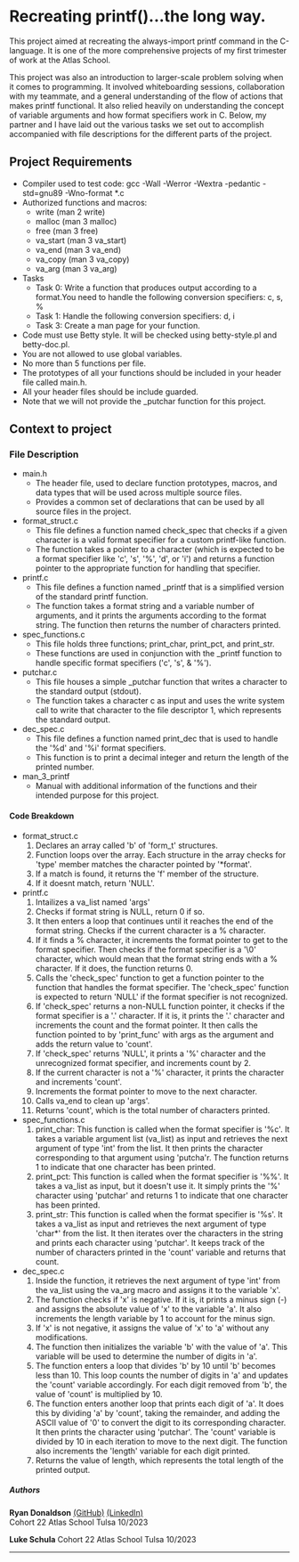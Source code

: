 # Recreating printf()...the long way.

This project aimed at recreating the always-import printf command in the C-language. It is one of the more comprehensive projects of my first trimester of work at the Atlas School.  

This project was also an introduction to larger-scale problem solving when it comes to programming. It involved whiteboarding sessions, collaboration with my teammate, and a general understanding of the flow of actions that makes printf functional. It also relied heavily on understanding the concept of variable arguments and how format specifiers work in C.  Below, my partner and I have laid out the various tasks we set out to accomplish accompanied with file descriptions for the different parts of the project.


## Project Requirements 
  - Compiler used to test code: gcc -Wall -Werror -Wextra -pedantic -std=gnu89 -Wno-format *.c
  - Authorized functions and macros:
    - write (man 2 write)
    - malloc (man 3 malloc)
    - free (man 3 free)
    - va_start (man 3 va_start)
    - va_end (man 3 va_end)
    - va_copy (man 3 va_copy)
    - va_arg (man 3 va_arg)
  - Tasks
    - Task 0: Write a function that produces output according to a format.You need to handle the following conversion specifiers: c, s, %
    - Task 1: Handle the following conversion specifiers: d, i
    - Task 3: Create a man page for your function.
  - Code must use Betty style. It will be checked using betty-style.pl and betty-doc.pl.
  - You are not allowed to use global variables.
  - No more than 5 functions per file.
  - The prototypes of all your functions should be included in your header file called main.h.
  - All your header files should be include guarded.
  - Note that we will not provide the _putchar function for this project.


## Context to project
 
### File Description
  - main.h
    - The header file, used to declare function prototypes, macros, and data types that will be used across multiple source files.
    - Provides a common set of declarations that can be used by all source files in the project. 
  - format_struct.c
    - This file defines a function named check_spec that checks if a given character is a valid format specifier for a custom printf-like function.
    - The function takes a pointer to a character (which is expected to be a format specifier like 'c', 's', '%', 'd', or 'i') and returns a function pointer to the appropriate function for handling that specifier.
  - printf.c
    - This file defines a function named _printf that is a simplified version of the standard printf function.
    - The function takes a format string and a variable number of arguments, and it prints the arguments according to the format string. The function then  returns the number of characters printed. 
  - spec_functions.c
    - This file holds three functions; print_char, print_pct, and print_str.
    - These functions are used in conjunction with the _printf function to handle specific format specifiers ('c', 's', & '%').
  - putchar.c
    - This file houses a simple _putchar function that writes a character to the standard output (stdout).
    - The function takes a character c as input and uses the write system call to write that character to the file descriptor 1, which represents the standard output.
  - dec_spec.c
    - This file  defines a function named print_dec that is used to handle the '%d' and '%i' format specifiers.
    - This function is to print a decimal integer and return the length of the printed number.
  - man_3_printf
    - Manual with additional information of the functions and their intended purpose for this project.
#### Code Breakdown
  - format_struct.c
    1. Declares an array called 'b' of 'form_t' structures.
    1. Function loops over the array. Each structure in the array checks for 'type' member matches the character pointed by '*format'.
    1. If a match is found, it returns the 'f' member of the structure. 
    1. If it doesnt match, return 'NULL'.
  - printf.c
    1. Intailizes a va_list named 'args'
    1. Checks if format string is NULL, return 0 if so.
    1. It then enters a loop that continues until it reaches the end of the format string. Checks if the current character is a % character.
    1. If it finds a % character, it increments the format pointer to get to the format specifier. Then checks if the format specifier is a '\0' character, which would mean that the format string ends with a % character. If it does, the function returns 0.
    1. Calls the 'check_spec' function to get a function pointer to the function that handles the format specifier. The 'check_spec' function is expected to return 'NULL' if the format specifier is not recognized.
    1. If 'check_spec' returns a non-NULL function pointer, it checks if the format specifier is a '.' character. If it is, it prints the '.' character and increments the count and the format pointer. It then calls the function pointed to by 'print_func' with args as the argument and adds the return value to 'count'.
    1. If 'check_spec' returns 'NULL', it prints a '%' character and the unrecognized format specifier, and increments count by 2.
    1. If the current character is not a '%' character, it prints the character and increments 'count'.
    1. Increments the format pointer to move to the next character.
    1. Calls va_end to clean up 'args'.
    1. Returns 'count', which is the total number of characters printed.
  - spec_functions.c
    1. print_char: This function is called when the format specifier is '%c'. It takes a variable argument list (va_list) as input and retrieves the next argument of type 'int' from the list. It then prints the character corresponding to that argument using 'putcha'r. The function returns 1 to indicate that one character has been printed.
    1. print_pct: This function is called when the format specifier is '%%'. It takes a va_list as input, but it doesn't use it. It simply prints the '%' character using 'putchar' and returns 1 to indicate that one character has been printed.
    1. print_str: This function is called when the format specifier is '%s'. It takes a va_list as input and retrieves the next argument of type 'char*' from the list. It then iterates over the characters in the string and prints each character using 'putchar'. It keeps track of the number of characters printed in the 'count' variable and returns that count.
  - dec_spec.c 
    1. Inside the function, it retrieves the next argument of type 'int' from the va_list using the va_arg macro and assigns it to the variable 'x'.
    1. The function checks if 'x' is negative. If it is, it prints a minus sign (-) and assigns the absolute value of 'x' to the variable 'a'. It also increments the length variable by 1 to account for the minus sign.
    1. If 'x' is not negative, it assigns the value of 'x' to 'a' without any modifications.
    1. The function then initializes the variable 'b' with the value of 'a'. This variable will be used to determine the number of digits in 'a'.
    1. The function enters a loop that divides 'b' by 10 until 'b' becomes less than 10. This loop counts the number of digits in 'a' and updates the 'count' variable accordingly. For each digit removed from 'b', the value of 'count' is multiplied by 10.
    1. The function enters another loop that prints each digit of 'a'. It does this by dividing 'a' by 'count', taking the remainder, and adding the ASCII value of '0' to convert the digit to its corresponding character. It then prints the character using 'putchar'. The 'count' variable is divided by 10 in each iteration to move to the next digit. The function also increments the 'length' variable for each digit printed.
    1. Returns the value of length, which represents the total length of the printed output.
##### Authors
__Ryan Donaldson__ [(GitHub)](https://github.com/donaldrs01) [(LinkedIn)](https://www.linkedin.com/in/ryandonaldson90/)  
Cohort 22 Atlas School  Tulsa 10/2023  

__Luke Schula__ Cohort 22 Atlas School Tulsa 10/2023
***
